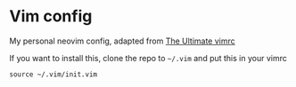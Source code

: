# Vim config

My personal neovim config, adapted from [The Ultimate vimrc](https://github.com/amix/vimrc/)


If you want to install this, clone the repo to `~/.vim` and put this in your vimrc
```vim
source ~/.vim/init.vim
```